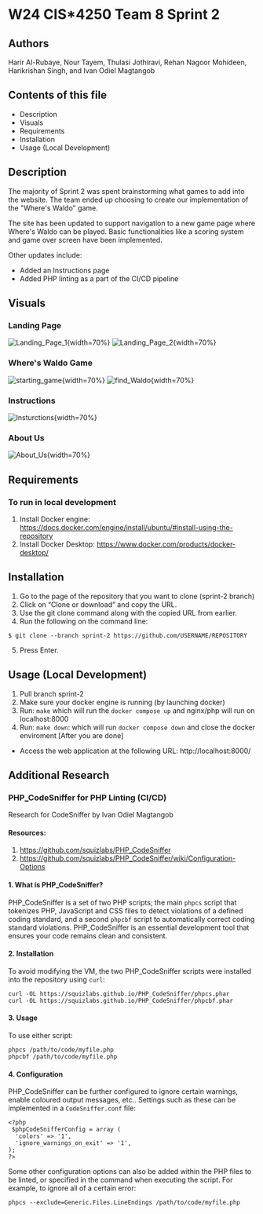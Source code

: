 # W24 CIS*4250 Team 8 Sprint 2

## Authors
 Harir Al-Rubaye, Nour Tayem, Thulasi Jothiravi, Rehan Nagoor Mohideen, Harikrishan Singh, and Ivan Odiel Magtangob 

## Contents of this file
 * Description
 * Visuals
 * Requirements
 * Installation 
 * Usage (Local Development)

## Description
The majority of Sprint 2 was spent brainstorming what games to add into the website. The team ended up choosing
to create our implementation of the "Where's Waldo" game.

The site has been updated to support navigation to a new game page where Where's Waldo can be played. Basic functionalities
like a scoring system and game over screen have been implemented.

Other updates include:
- Added an Instructions page
- Added PHP linting as a part of the CI/CD pipeline

## Visuals

### Landing Page
![Landing_Page_1](html/images/landing_page1.png){width=70%} ![Landing_Page_2](html/images/landing_page2.png){width=70%}


### Where's Waldo Game
![starting_game](html/images/starting_game.png){width=70%}
![find_Waldo](html/images/find_waldo.png){width=70%}

### Instructions
![Insturctions](html/images/instructions.png){width=70%}

### About Us
![About_Us](html/images/about_us.png){width=70%}
## Requirements 

### To run in local development 
1. Install Docker engine: https://docs.docker.com/engine/install/ubuntu/#install-using-the-repository
2. Install Docker Desktop: https://www.docker.com/products/docker-desktop/

## Installation
1. Go to the page of the repository that you want to clone (sprint-2 branch) 
2. Click on “Clone or download” and copy the URL.
3. Use the git clone command along with the copied URL from earlier.
4. Run the following on the command line: 

```
$ git clone --branch sprint-2 https://github.com/USERNAME/REPOSITORY
```
5. Press Enter.

## Usage (Local Development)
1. Pull branch sprint-2
2. Make sure your docker engine is running (by launching docker)
3. Run: `make` which will run the `docker compose up` and nginx/php will run on localhost:8000
4. Run: `make down`: which will run `docker compose down` and close the docker enviroment [After you are done]

 * Access the web application at the following URL: http://localhost:8000/


## Additional Research

### PHP_CodeSniffer for PHP Linting (CI/CD)
Research for CodeSniffer by Ivan Odiel Magtangob

#### Resources:
1. https://github.com/squizlabs/PHP_CodeSniffer
2. https://github.com/squizlabs/PHP_CodeSniffer/wiki/Configuration-Options

#### 1. What is PHP_CodeSniffer?
PHP_CodeSniffer is a set of two PHP scripts; the main `phpcs` script that tokenizes PHP, JavaScript and CSS files to
detect violations of a defined coding standard, and a second `phpcbf` script to automatically correct coding standard
violations. PHP_CodeSniffer is an essential development tool that ensures your code remains clean and consistent.

#### 2. Installation
To avoid modifying the VM, the two PHP_CodeSniffer scripts were installed into the repository using `curl`:

```
curl -OL https://squizlabs.github.io/PHP_CodeSniffer/phpcs.phar
curl -OL https://squizlabs.github.io/PHP_CodeSniffer/phpcbf.phar
```

#### 3. Usage
To use either script:

```
phpcs /path/to/code/myfile.php
phpcbf /path/to/code/myfile.php
```

#### 4. Configuration
PHP_CodeSniffer can be further configured to ignore certain warnings, enable coloured output messages, etc.. Settings
such as these can be implemented in a `CodeSniffer.conf` file:

```
<?php
 $phpCodeSnifferConfig = array (
  'colors' => '1',
  'ignore_warnings_on_exit' => '1',
);
?>
```

Some other configuration options can also be added within the PHP files to be linted, or specified in the command
when executing the script. For example, to ignore all of a certain error:

```
phpcs --exclude=Generic.Files.LineEndings /path/to/code/myfile.php
```